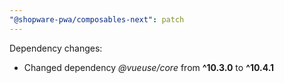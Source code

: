 ```yaml
---
"@shopware-pwa/composables-next": patch
---
```


Dependency changes:

- Changed dependency _@vueuse/core_ from **^10.3.0** to **^10.4.1**
